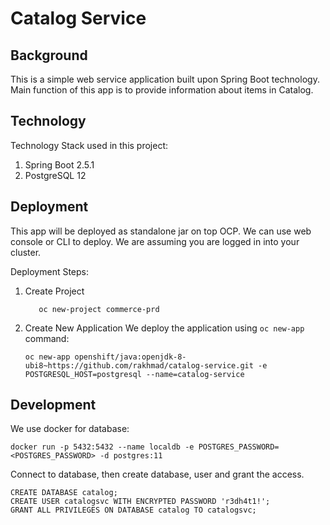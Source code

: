 # Catalog Service

## Background
This is a simple web service application built upon Spring Boot technology.
Main function of this app is to provide information about items in Catalog. 

## Technology
Technology Stack used in this project:
1. Spring Boot 2.5.1
2. PostgreSQL 12

## Deployment
This app will be deployed as standalone jar on top OCP.  We can use web console or CLI to deploy. 
We are assuming you are logged in into your cluster.

Deployment Steps:
1. Create Project
   ```shell
      oc new-project commerce-prd
   ```
2. Create New Application
   We deploy the application using `oc new-app` command:
   ```shell
   oc new-app openshift/java:openjdk-8-ubi8~https://github.com/rakhmad/catalog-service.git -e POSTGRESQL_HOST=postgresql --name=catalog-service 
    ```

## Development
We use docker for database:

```shell
docker run -p 5432:5432 --name localdb -e POSTGRES_PASSWORD=<POSTGRES_PASSWORD> -d postgres:11
```

Connect to database, then create database, user and grant the access.

```postgresql
CREATE DATABASE catalog;
CREATE USER catalogsvc WITH ENCRYPTED PASSWORD 'r3dh4t1!';
GRANT ALL PRIVILEGES ON DATABASE catalog TO catalogsvc;
```